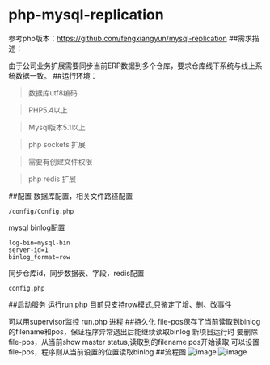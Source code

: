 php-mysql-replication
===============
参考php版本：https://github.com/fengxiangyun/mysql-replication
##需求描述：

由于公司业务扩展需要同步当前ERP数据到多个仓库，要求仓库线下系统与线上系统数据一致。
##运行环境：
> 数据库utf8编码

> PHP5.4以上

> Mysql版本5.1以上

> php sockets 扩展

> 需要有创建文件权限

> php redis 扩展

##配置
数据库配置，相关文件路径配置
~~~
/config/Config.php 
~~~
mysql binlog配置
~~~
log-bin=mysql-bin
server-id=1
binlog_format=row
~~~
同步仓库id，同步数据表、字段，redis配置
~~~
config.php
~~~

##启动服务
运行run.php 目前只支持row模式,只鉴定了增、删、改事件

可以用supervisor监控 run.php 进程
##持久化
file-pos保存了当前读取到binlog的filename和pos，保证程序异常退出后能继续读取binlog
新项目运行时 要删除file-pos，从当前show master status,读取到的filename pos开始读取
可以设置file-pos，程序则从当前设置的位置读取binlog
##流程图
![image](https://github.com/xiaohuaming/mysql-replication/tree/master/sync/mysql-replication.png) 
![image](https://github.com/xiaohuaming/mysql-replication/tree/master/sync/sync.png)

